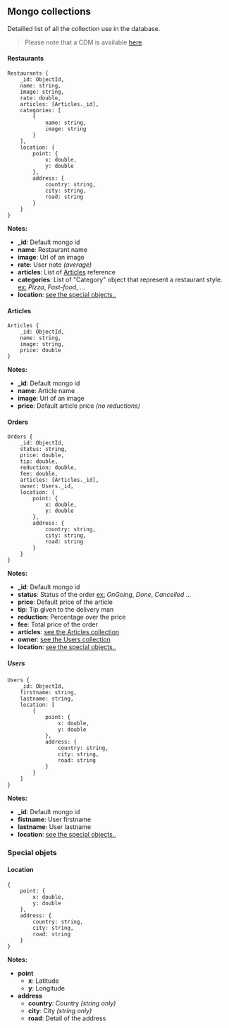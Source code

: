 ## Mongo collections

Detailled list of all the collection use in the database.

> Please note that a CDM is available [here](./CDM.md).

#### Restaurants
```mongodb
Restaurants {
	_id: ObjectId,
	name: string,
	image: string,
	rate: double,
	articles: [Articles._id],
	categories: [ 
		{
			name: string,
			image: string
		}
	],	
	location: {
		point: {
			x: double,
			y: double
		},
		address: {
			country: string,	
			city: string,
			road: string
		}
	}
}
```
**Notes:**

- **_id**: Default mongo id
- **name**: Restaurant name
- **image**: Url of an image
- **rate**: User note *(average)*
- **articles**: List of [Articles](#####Articles) reference
- **categories**: List of "Category" object that represent a restaurant style. <u>ex:</u> 
*Pizza*, *Fast-food*, ...
- **location**: [see the special objects..](####Location)

#### Articles
```mongodb
Articles {
	_id: ObjectId,
	name: string,
	image: string,
	price: double
}
```
**Notes:**

- **_id**: Default mongo id
- **name**: Article name
- **image**: Url of an image
- **price**: Default article price *(no reductions)*

#### Orders
```mongodb
Orders {
	_id: ObjectId,
	status: string,
	price: double,
	tip: double,
	reduction: double,
	fee: double,
	articles: [Articles._id],
	owner: Users._id,
	location: {
		point: {
			x: double,
			y: double
		},
		address: {
			country: string,	
			city: string,
			road: string
		}
	}
}
```
**Notes:**

- **_id**: Default mongo id
- **status**: Status of the order <u>ex:</u> *OnGoing*, *Done*, *Cancelled* ...
- **price**: Default price of the article
- **tip**: Tip given to the delivery man
- **reduction**: Percentage over the price
- **fee**: Total price of the order
- **articles**: [see the Articles collection](####Articles)
- **owner**: [see the Users collection](####Users)
- **location**: [see the special objects..](####Location)

##### Users
```mongodb
Users {
	_id: ObjectId,
	firstname: string,
	lastname: string,
	location: [
		{
			point: {
				x: double,
				y: double
			},
			address: {
				country: string,	
				city: string,
				road: string
			}
		}
	]	
}
```
**Notes:**

- **_id**: Default mongo id
- **fistname**: User firstname
- **lastname**: User lastname
- **location**: [see the special objects..](####Location)

### Special objets

#### Location
```mongodb
{
	point: {
		x: double,
		y: double
	},
	address: {
		country: string,	
		city: string,
		road: string
	} 
}
```
**Notes:**

- **point**
    * **x**: Latitude
    * **y**: Longitude
- **address**
    * **country**: Country *(string only)*
    * **city**: City *(string only)*
    * **road**: Detail of the address